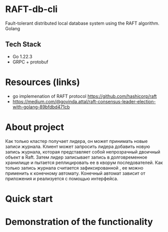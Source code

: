# RAFT-db-cli
Fault-tolerant distributed local database system using the RAFT algorithm. Golang

## Tech Stack

* Go 1.22.3
* GRPC + protobuf

# Resources (links)

* go implemenation of RAFT protocol https://github.com/hashicorp/raft
* https://medium.com/@govinda.attal/raft-consensus-leader-election-with-golang-89bfdbd471cb

# About project

Как только кластер получает лидера, он может принимать новые записи журнала.
Клиент может запросить лидера добавить новую запись журнала,
которая представляет собой непрозрачный двоичный объект в Raft.
Затем лидер записывает запись в долговременное хранилище и пытается реплицировать ее
в кворум последователей. Как только запись журнала считается зафиксированной ,
ее можно применить к конечному автомату.
Конечный автомат зависит от приложения и реализуется с помощью интерфейса.

# Quick start

# Demonstration of the functionality